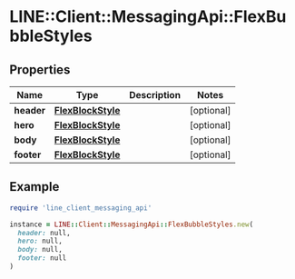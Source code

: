 # LINE::Client::MessagingApi::FlexBubbleStyles

## Properties

| Name | Type | Description | Notes |
| ---- | ---- | ----------- | ----- |
| **header** | [**FlexBlockStyle**](FlexBlockStyle.md) |  | [optional] |
| **hero** | [**FlexBlockStyle**](FlexBlockStyle.md) |  | [optional] |
| **body** | [**FlexBlockStyle**](FlexBlockStyle.md) |  | [optional] |
| **footer** | [**FlexBlockStyle**](FlexBlockStyle.md) |  | [optional] |

## Example

```ruby
require 'line_client_messaging_api'

instance = LINE::Client::MessagingApi::FlexBubbleStyles.new(
  header: null,
  hero: null,
  body: null,
  footer: null
)
```

